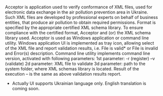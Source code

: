 Acceptor is application used to verify conformance of XML files, used for electronic data exchange in the air pollution prevention area in Ukraine. 
Such XML files are developed by professional experts on behalf of business entities, that produce air pollution to obtain required permissions. 
Format is specified by the appropriate certified XML schema library.
To ensure compliance with the certified format, Acceptor and (or) the XML schema library used.
Acceptor is used as Windows application or command line utility.
Windows application UI is implemented as tray icon, allowing select of the XML file and report validation results, i.e. File is valid* or File is invalid and Error(s) description.
Command line utility implements command line version, activated with following parameters:
1st parameter: -r (register) –v (validate)
2d parameter: XML file to validate
3d parameter: path to the system folder, where XML schemas library is located.
Result of the execution – is the same as above validation results report. 
* Actually UI supports Ukrainian language only. English translation is coming soon.

